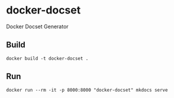# docker-docset

Docker Docset Generator

## Build

```
docker build -t docker-docset .
```

## Run

```
docker run --rm -it -p 8000:8000 "docker-docset" mkdocs serve
```
